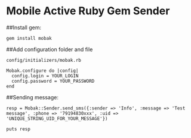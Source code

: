 Mobile Active Ruby Gem Sender
=============================

##Install gem:

```gem install mobak```


##Add configuration folder and file

```
config/initializers/mobak.rb
```

```
Mobak.configure do |config|
  config.login = YOUR_LOGIN
  config.password = YOUR_PASSWORD
end
```

##Sending message:

```
resp = Mobak::Sender.send_sms({:sender => 'Info', :message => 'Test message', :phone => '79194830xxx', :uid => 'UNIQUE_STRING_UID_FOR_YOUR_MESSAGE'})

puts resp
```